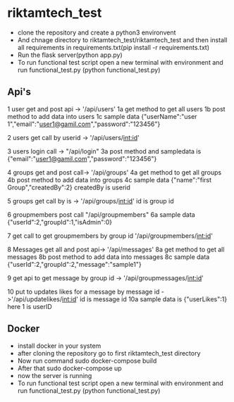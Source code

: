 # riktamtech_test
* clone the repository and create a python3 environvent 
* And chnage directory to riktamtech_test/riktamtech_test and then install all requirements in requirements.txt(pip install -r requirements.txt)
* Run the flask server(python app.py)
* To run functional test script open a new terminal with environment and run functional_test.py (python functional_test.py)
## Api's 
1 user get and post api -> '/api/users'
1a get method to get all users
1b post method to add data into users
1c sample data {"userName":"user 1","email":"user1@gamil.com","password":"123456"}

2 users get call by userid -> '/api/users/<int:id>'

3 users login call -> "/api/login"
3a post method and sampledata is {"email":"user1@gamil.com","password":"123456"}

4 groups get and post call-> '/api/groups'
4a get method to get all groups
4b post method to add data into groups
4c sample data {"name":"first Group","createdBy":2} createdBy is userid

5 groups get call by is -> '/api/groups/<int:id>' id is group id

6 groupmembers post call "/api/groupmembers"
6a sample data {"userId":2,"groupId":1,"isAdmin":0}

7 get call to get groupmembers by group id '/api/groupmembers/<int:id>'


8 Messages get all and post api-> '/api/messages'
8a get method to get all messages
8b post method to add data into messages
8c sample data {"userId":2,"groupId":2,"message":"sample1"}

9 get api to get message by group id -> '/api/groupmessages/<int:id>'

10 put to updates likes for a message by message id ->'/api/updatelikes/<int:id>' id is message id
10a sample data is {"userLikes":1} here 1 is userID



## Docker
* install docker in your system 
* after cloning the repository go to first riktamtech_test directory
* Now run command sudo docker-compose build
* After that sudo docker-compose up
* now the server is running 
* To run functional test script open a new terminal with environment and run functional_test.py (python functional_test.py)
